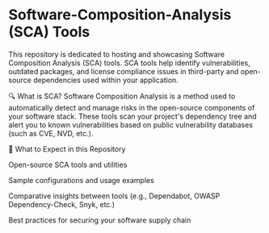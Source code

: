 # Software-Composition-Analysis (SCA) Tools
This repository is dedicated to hosting and showcasing Software Composition Analysis (SCA) tools. SCA tools help identify vulnerabilities, outdated packages, and license compliance issues in third-party and open-source dependencies used within your application.

🔍 What is SCA?
Software Composition Analysis is a method used to automatically detect and manage risks in the open-source components of your software stack. These tools scan your project's dependency tree and alert you to known vulnerabilities based on public vulnerability databases (such as CVE, NVD, etc.).

🚀 What to Expect in this Repository

Open-source SCA tools and utilities

Sample configurations and usage examples

Comparative insights between tools (e.g., Dependabot, OWASP Dependency-Check, Snyk, etc.)

Best practices for securing your software supply chain
